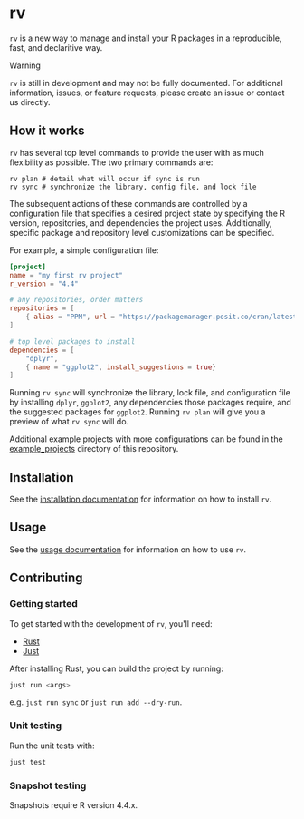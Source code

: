 # rv

`rv` is a new way to manage and install your R packages in a reproducible, fast, and declaritive way. 

> [!WARNING]
> `rv` is still in development and may not be fully documented. For additional information, issues, or feature requests, please create an issue or contact us directly.

## How it works

`rv` has several top level commands to provide the user with as much flexibility as possible. The two primary commands are:
```
rv plan # detail what will occur if sync is run
rv sync # synchronize the library, config file, and lock file
```

The subsequent actions of these commands are controlled by a configuration file that specifies a desired project state by specifying the R version, repositories, and dependencies the project uses. Additionally, specific package and repository level customizations can be specified.

For example, a simple configuration file:
```toml
[project]
name = "my first rv project"
r_version = "4.4"

# any repositories, order matters
repositories = [
    { alias = "PPM", url = "https://packagemanager.posit.co/cran/latest" },
]

# top level packages to install
dependencies = [
    "dplyr",
    { name = "ggplot2", install_suggestions = true}
]
```

Running `rv sync` will synchronize the library, lock file, and configuration file by installing `dplyr`, `ggplot2`, any dependencies those packages require, and the suggested packages for `ggplot2`. Running `rv plan` will give you a preview of what `rv sync` will do.

Additional example projects with more configurations can be found in the [example_projects](example_projects)  directory of this repository.

## Installation

See the [installation documentation](docs/installation.md) for information on how to install `rv`.

## Usage

See the [usage documentation](docs/usage.md) for information on how to use `rv`.

## Contributing

### Getting started

To get started with the development of `rv`, you'll need:

- [Rust](https://rustup.rs/)
- [Just](https://github.com/casey/just)

After installing Rust, you can build the project by running:

```bash
just run <args>
```

e.g. `just run sync` or `just run add --dry-run`.

### Unit testing

Run the unit tests with:

```bash
just test
```

### Snapshot testing

Snapshots require R version 4.4.x.